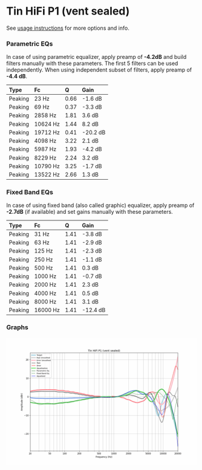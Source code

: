 # Tin HiFi P1 (vent sealed)
See [usage instructions](https://github.com/jaakkopasanen/AutoEq#usage) for more options and info.

### Parametric EQs
In case of using parametric equalizer, apply preamp of **-4.2dB** and build filters manually
with these parameters. The first 5 filters can be used independently.
When using independent subset of filters, apply preamp of **-4.4 dB**.

| Type    | Fc       |    Q | Gain     |
|:--------|:---------|:-----|:---------|
| Peaking | 23 Hz    | 0.66 | -1.6 dB  |
| Peaking | 69 Hz    | 0.37 | -3.3 dB  |
| Peaking | 2858 Hz  | 1.81 | 3.6 dB   |
| Peaking | 10624 Hz | 1.44 | 8.2 dB   |
| Peaking | 19712 Hz | 0.41 | -20.2 dB |
| Peaking | 4098 Hz  | 3.22 | 2.1 dB   |
| Peaking | 5987 Hz  | 1.93 | -4.2 dB  |
| Peaking | 8229 Hz  | 2.24 | 3.2 dB   |
| Peaking | 10790 Hz | 3.25 | -1.7 dB  |
| Peaking | 13522 Hz | 2.66 | 1.3 dB   |

### Fixed Band EQs
In case of using fixed band (also called graphic) equalizer, apply preamp of **-2.7dB**
(if available) and set gains manually with these parameters.

| Type    | Fc       |    Q | Gain     |
|:--------|:---------|:-----|:---------|
| Peaking | 31 Hz    | 1.41 | -3.8 dB  |
| Peaking | 63 Hz    | 1.41 | -2.9 dB  |
| Peaking | 125 Hz   | 1.41 | -2.3 dB  |
| Peaking | 250 Hz   | 1.41 | -1.1 dB  |
| Peaking | 500 Hz   | 1.41 | 0.3 dB   |
| Peaking | 1000 Hz  | 1.41 | -0.7 dB  |
| Peaking | 2000 Hz  | 1.41 | 2.3 dB   |
| Peaking | 4000 Hz  | 1.41 | 0.5 dB   |
| Peaking | 8000 Hz  | 1.41 | 3.1 dB   |
| Peaking | 16000 Hz | 1.41 | -12.4 dB |

### Graphs
![](./Tin%20HiFi%20P1%20(vent%20sealed).png)